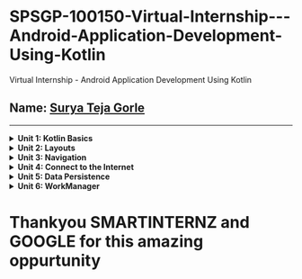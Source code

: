 # SPSGP-100150-Virtual-Internship---Android-Application-Development-Using-Kotlin
Virtual Internship - Android Application Development Using Kotlin


Name: [Surya Teja Gorle](https://github.com/Mufasa-105)
------------

------------

<details>
    <summary><b>Unit 1: Kotlin Basics</b></summary>
  
- [Lemonade](https://github.com/smartinternz02/SPSGP-100150-Virtual-Internship---Android-Application-Development-Using-Kotlin/tree/main/Unit-1%20Android%20basics%20in%20Kotlin)
</details>

<details>
    <summary><b>Unit 2: Layouts</b></summary>
  
- [Dogglers](https://github.com/smartinternz02/SPSGP-100150-Virtual-Internship---Android-Application-Development-Using-Kotlin/tree/main/Unit-2%20Layouts)
</details>

<details>
    <summary><b>Unit 3: Navigation</b></summary>
  
- [Lunch Tray](https://github.com/smartinternz02/SPSGP-100150-Virtual-Internship---Android-Application-Development-Using-Kotlin/tree/main/Unit-3%20Navigation)
</details>

<details>
    <summary><b>Unit 4: Connect to the Internet</b></summary>
  
- [Amphibians](https://github.com/smartinternz02/SPSGP-100150-Virtual-Internship---Android-Application-Development-Using-Kotlin/tree/main/Unit-4%20Connect%20to%20internet)
</details>

<details>
    <summary><b>Unit 5: Data Persistence</b></summary>
  
- [Forage](https://github.com/smartinternz02/SPSGP-100150-Virtual-Internship---Android-Application-Development-Using-Kotlin/tree/main/Unit-5%20Forage%20App)
</details>

<details>
    <summary><b>Unit 6: WorkManager</b></summary>
  
- [Water Me](https://github.com/smartinternz02/SPSGP-100150-Virtual-Internship---Android-Application-Development-Using-Kotlin/tree/main/Unit-6%20Water%20Me%20App)
</details>

<h1> Thankyou SMARTINTERNZ and GOOGLE for this amazing oppurtunity</h1>
